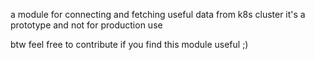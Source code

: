 a module for connecting and fetching useful data from k8s cluster
it's a prototype and not for production use

btw feel free to contribute if you find this module useful ;)